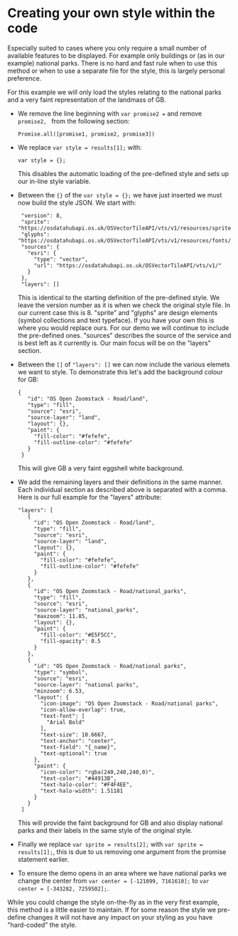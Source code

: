 # Creating your own style within the code

Especially suited to cases where you only require a small number of available features to be displayed. For example only buildings or (as in our example) national parks. There is no hard and fast rule when to use this method or when to use a separate file for the style, this is largely personal preference.

For this example we will only load the styles relating to the national parks and a very faint representation of the landmass of GB.

* We remove the line beginning with `var promise2 =` and remove `promise2, ` from the following section:
   ```
   Promise.all([promise1, promise2, promise3])
   ```

* We replace `var style = results[1];` with:
   ```
   var style = {};
   ```
   This disables the automatic loading of the pre-defined style and sets up our in-line style variable.
   
* Between the `{}` of the `var style = {};` we have just inserted we must now build the style JSON.
   We start with:
   ```
    "version": 8,
    "sprite": "https://osdatahubapi.os.uk/OSVectorTileAPI/vts/v1/resources/sprites/sprite",
    "glyphs": "https://osdatahubapi.os.uk/OSVectorTileAPI/vts/v1/resources/fonts/{fontstack}/{range}.pbf",
    "sources": {
      "esri": {
        "type": "vector",
        "url": "https://osdatahubapi.os.uk/OSVectorTileAPI/vts/v1/"
      }
    },
    "layers": []
   ```
   This is identical to the starting definition of the pre-defined style. We leave the version number as it is when we check the original style file. In our current case this is 8.
   "sprite" and "glyphs" are design elements (symbol collections and text typeface). If you have your own this is where you would replace ours. For our demo we will continue to include the pre-defined ones.
   "sources" describes the source of the service and is best left as it currently is.
   Our main focus will be on the "layers" section.
  
* Between the `[]` of `"layers": []` we can now include the various elemets we want to style.
   To demonstrate this let's add the background colour for GB:
   ```
   {
      "id": "OS Open Zoomstack - Road/land",
      "type": "fill",
      "source": "esri",
      "source-layer": "land",
      "layout": {},
      "paint": {
        "fill-color": "#fefefe",
        "fill-outline-color": "#fefefe"
      }
    }
   ```
   This will give GB a very faint eggshell white background.
   
* We add the remaining layers and their definitions in the same manner. Each individual section as described above is separated with a comma. Here is our full example for the "layers" attribute:
   ```
   "layers": [
      {
        "id": "OS Open Zoomstack - Road/land",
        "type": "fill",
        "source": "esri",
        "source-layer": "land",
        "layout": {},
        "paint": {
          "fill-color": "#fefefe",
          "fill-outline-color": "#fefefe"
        }
      },
      {
        "id": "OS Open Zoomstack - Road/national_parks",
        "type": "fill",
        "source": "esri",
        "source-layer": "national_parks",
        "maxzoom": 11.85,
        "layout": {},
        "paint": {
          "fill-color": "#E5F5CC",
          "fill-opacity": 0.5
        }
      },
      {
        "id": "OS Open Zoomstack - Road/national parks",
        "type": "symbol",
        "source": "esri",
        "source-layer": "national parks",
        "minzoom": 6.53,
        "layout": {
          "icon-image": "OS Open Zoomstack - Road/national parks",
          "icon-allow-overlap": true,
          "text-font": [
            "Arial Bold"
          ],
          "text-size": 10.6667,
          "text-anchor": "center",
          "text-field": "{_name}",
          "text-optional": true
        },
        "paint": {
          "icon-color": "rgba(240,240,240,0)",
          "text-color": "#44913B",
          "text-halo-color": "#F4F4EE",
          "text-halo-width": 1.51181
        }
      }
    ]
   ```
   This will provide the faint background for GB and also display national parks and their labels in the same style of the original style.

* Finally we replace `var sprite = results[2];` with `var sprite = results[1];`, this is due to us removing one argument from the promise statement earlier.

* To ensure the demo opens in an area where we have national parks we change the center from `var center = [-121099, 7161610];` to `var center = [-343282, 7259502];`.

While you could change the style on-the-fly as in the very first example, this method is a little easier to maintain. If for some reason the style we pre-define changes it will not have any impact on your styling as you have "hard-coded" the style.